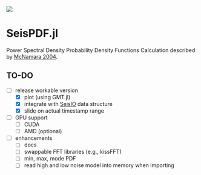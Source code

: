 [![][action-img]][action-url]

# SeisPDF.jl
Power Spectral Density Probability Density Functions Calculation
described by [McNamara 2004](https://pubs.usgs.gov/of/2005/1438/).

## TO-DO
- [ ] release workable version
    - [x] plot (using GMT.jl)
    - [x] integrate with [SeisIO](https://github.com/jpjones76/SeisIO.jl) data structure
    - [x] slide on actual timestamp range
- [ ] GPU support
    - [ ] CUDA
    - [ ] AMD (optional)
- [ ] enhancements
    - [ ] docs
    - [ ] swappable FFT libraries (e.g., kissFFT)
    - [ ] min, max, mode PDF
    - [ ] read high and low noise model into memory when importing

<!-- URLS -->
[action-img]: https://github.com/Cuda-Chen/SeisPDF.jl/workflows/CI/badge.svg
[action-url]: https://github.com/Cuda-Chen/SeisPDF.jl/actions
